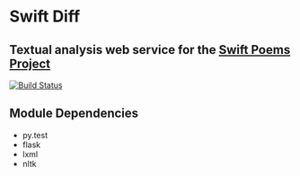 # Swift Diff
## Textual analysis web service for the [Swift Poems Project](http://swift.lafayette.edu)
[![Build Status](https://travis-ci.org/LafayetteCollegeLibraries/swift-diff.svg)](https://travis-ci.org/LafayetteCollegeLibraries/swift-diff)

## Module Dependencies
* py.test
* flask
* lxml
* nltk
